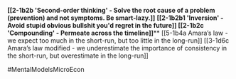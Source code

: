 **[[2-1b2b 'Second-order thinking' - Solve the root cause of a problem (prevention) and not symptoms. Be smart-lazy.]]**
**[[2-1b2b1 'Inversion' - Avoid stupid obvious bullshit you'd regret in the future]]
[[2-1b2c 'Compounding' - Permeate across the timeline]]****
[[5-1b4a Amara’s law - we expect too much in the short-run, but too little in the long-run]]
[[3-1d6c Amara’s law modified - we underestimate the importance of consistency in the short-run, but overestimate in the long-run]]

#MentalModelsMicroEcon 
